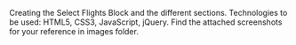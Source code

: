 Creating the Select Flights Block and the different sections.
Technologies to be used: HTML5, CSS3, JavaScript, jQuery.
Find the attached screenshots for your reference in images folder.
